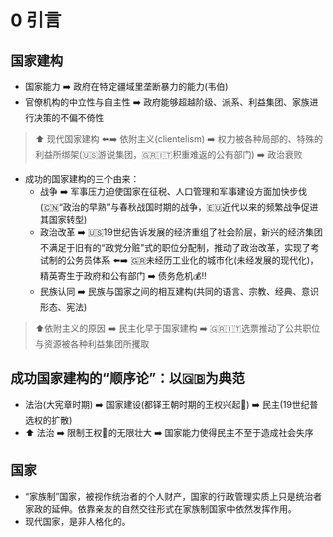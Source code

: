 # 0 引言

## 国家建构

* 国家能力 ➡️ 政府在特定疆域里垄断暴力的能力(韦伯)
* 官僚机构的中立性与自主性 ➡️ 政府能够超越阶级、派系、利益集团、家族进行决策的不偏不倚性

> ⬆️ 现代国家建构 ⬅️➡️ 依附主义(clientelism) ➡️ 权力被各种局部的、特殊的利益所绑架(🇺🇸游说集团，🇬🇷🇮🇹积重难返的公有部门) ➡️ 政治衰败

* 成功的国家建构的三个由来：
  * 战争 ➡️ 军事压力迫使国家在征税、人口管理和军事建设方面加快步伐(🇨🇳“政治的早熟”与春秋战国时期的战争，🇪🇺近代以来的频繁战争促进其国家转型)
  * 政治改革 ➡️ 🇺🇸19世纪告诉发展的经济重组了社会阶层，新兴的经济集团不满足于旧有的“政党分赃”式的职位分配制，推动了政治改革，实现了考试制的公务员体系 ⬅️➡️ 🇬🇷未经历工业化的城市化(未经发展的现代化)，精英寄生于政府和公有部门 ➡️ 债务危机💰‼️
  * 民族认同 ➡️ 民族与国家之间的相互建构(共同的语言、宗教、经典、意识形态、宪法)
> ⬆️依附主义的原因 ➡️ 民主化早于国家建构 ➡️ 🇬🇷🇮🇹选票推动了公共职位与资源被各种利益集团所攫取

## 成功国家建构的“顺序论”：以🇬🇧为典范

* 法治(大宪章时期) ➡️ 国家建设(都铎王朝时期的王权兴起👑) ➡️ 民主(19世纪普选权的扩散)
* ⬆️ 法治 ➡️ 限制王权👑的无限壮大 ➡️ 国家能力使得民主不至于造成社会失序

## 国家

* “家族制”国家，被视作统治者的个人财产，国家的行政管理实质上只是统治者家政的延伸。依靠亲友的自然交往形式在家族制国家中依然发挥作用。
* 现代国家，是非人格化的。